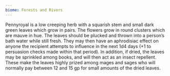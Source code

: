 ```yaml
---
biome: Forests and Rivers
---
```

Pennyroyal is a low creeping herb with a squarish stem and small dark green leaves which grow in pairs. The flowers grow in round clusters which are mauve in hue. The leaves should be plucked and thrown into a person’s bath water while still fresh. They may then have an aphrodisiac effect on anyone the recipient attempts to influence in the next 1d4 days (+1 to persuasion checks made within that period). In addition, if dried, the leaves may be sprinkled among books, and will then act as an insect repellent. These make the leaves highly prized among mages and sages who will normally pay between 12 and 15 gp for small amounts of the dried leaves. 

